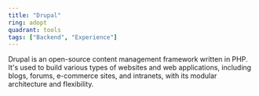 ```yaml
---
title: "Drupal"
ring: adopt
quadrant: tools
tags: ["Backend", "Experience"]
---
```


Drupal is an open-source content management framework written in PHP. It's used to build various types of websites and web applications, including blogs, forums, e-commerce sites, and intranets, with its modular architecture and flexibility.

